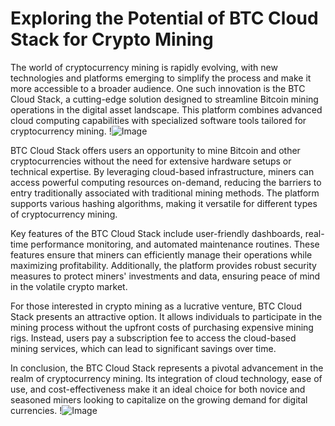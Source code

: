 # Exploring the Potential of BTC Cloud Stack for Crypto Mining

The world of cryptocurrency mining is rapidly evolving, with new technologies and platforms emerging to simplify the process and make it more accessible to a broader audience. One such innovation is the BTC Cloud Stack, a cutting-edge solution designed to streamline Bitcoin mining operations in the digital asset landscape. This platform combines advanced cloud computing capabilities with specialized software tools tailored for cryptocurrency mining. !![Image](https://github.com/user-attachments/assets/b6e7b7a2-655e-4d44-8baa-20c566a3cb65)

BTC Cloud Stack offers users an opportunity to mine Bitcoin and other cryptocurrencies without the need for extensive hardware setups or technical expertise. By leveraging cloud-based infrastructure, miners can access powerful computing resources on-demand, reducing the barriers to entry traditionally associated with traditional mining methods. The platform supports various hashing algorithms, making it versatile for different types of cryptocurrency mining.

Key features of the BTC Cloud Stack include user-friendly dashboards, real-time performance monitoring, and automated maintenance routines. These features ensure that miners can efficiently manage their operations while maximizing profitability. Additionally, the platform provides robust security measures to protect miners' investments and data, ensuring peace of mind in the volatile crypto market.

For those interested in crypto mining as a lucrative venture, BTC Cloud Stack presents an attractive option. It allows individuals to participate in the mining process without the upfront costs of purchasing expensive mining rigs. Instead, users pay a subscription fee to access the cloud-based mining services, which can lead to significant savings over time.

In conclusion, the BTC Cloud Stack represents a pivotal advancement in the realm of cryptocurrency mining. Its integration of cloud technology, ease of use, and cost-effectiveness make it an ideal choice for both novice and seasoned miners looking to capitalize on the growing demand for digital currencies. !![Image](https://github.com/user-attachments/assets/b6e7b7a2-655e-4d44-8baa-20c566a3cb65)